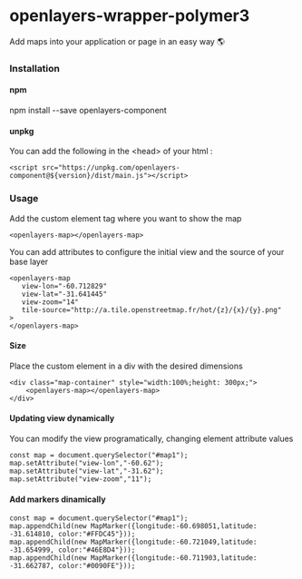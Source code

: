 # openlayers-wrapper-polymer3

Add maps into your application or page in an easy way  🌎

### Installation

#### npm 
 npm install --save openlayers-component
 
#### unpkg
You can add the following in the \<head\> of your html :
~~~~
<script src="https://unpkg.com/openlayers-component@${version}/dist/main.js"></script>
~~~~


### Usage
Add the custom element tag where you want to show the map
~~~~
<openlayers-map></openlayers-map>
~~~~
  You can add attributes to configure the initial view and the source of your base layer
~~~~
<openlayers-map
   view-lon="-60.712829"
   view-lat="-31.641445"
   view-zoom="14"
   tile-source="http://a.tile.openstreetmap.fr/hot/{z}/{x}/{y}.png"
>
</openlayers-map>
  ~~~~


#### Size
Place the custom element in a div with the desired dimensions
~~~~
<div class="map-container" style="width:100%;height: 300px;">
	<openlayers-map></openlayers-map>
</div>
~~~~


#### Updating view dynamically
You can modify the view programatically, changing element attribute values
~~~~
const map = document.querySelector("#map1");
map.setAttribute("view-lon","-60.62");
map.setAttribute("view-lat","-31.62");
map.setAttribute("view-zoom","11");
~~~~


#### Add markers dinamically 
~~~~
const map = document.querySelector("#map1");
map.appendChild(new MapMarker({longitude:-60.698051,latitude: -31.614810, color:"#FFDC45"}));
map.appendChild(new MapMarker({longitude:-60.721049,latitude: -31.654999, color:"#46E8D4"})); 
map.appendChild(new MapMarker({longitude:-60.711903,latitude: -31.662787, color:"#0090FE"}));
~~~~